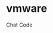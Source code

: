 # vmware
Chat Code
<html>
    <head>
        <meta name="viewport" content="width=device-width, initial-scale=1, minimum-scale=1"/>
        <link rel="stylesheet" type="text/css" href="https://gsluat-vmware--gs.cs19.force.com/LiveAgent/servlet/servlet.FileDownload?file=015f4000001xd72&oid=00D290000009JpA" media="all"/>
    </head>
    <body>
        <script type='text/javascript' src='https://service.force.com/embeddedservice/5.0/esw.min.js'></script>
        <script type='text/javascript'>
            var initESW = function(gslbBaseURL) {
                embedded_svc.settings.displayHelpButton = true; //Or false
                embedded_svc.settings.language = ''; //For example, enter 'en' or 'en-US'

                embedded_svc.settings.defaultMinimizedText = 'Chat with Support'; //(Defaults to Chat with an Expert)
                embedded_svc.settings.disabledMinimizedText = 'Chat Support Offline'; //(Defaults to Agent Offline)

                embedded_svc.settings.loadingText = 'Loading...'; //(Defaults to Loading)
                //embedded_svc.settings.storageDomain = 'yourdomain.com'; //(Sets the domain for your deployment so that visitors can navigate subdomains during a chat session)

                // Settings for Chat
                //embedded_svc.settings.directToButtonRouting = function(prechatFormData) {
                    // Dynamically changes the button ID based on what the visitor enters in the pre-chat form.
                    // Returns a valid button ID.
                //};
                //embedded_svc.settings.prepopulatedPrechatFields = {}; //Sets the auto-population of pre-chat form fields
                //embedded_svc.settings.fallbackRouting = []; //An array of button IDs, user IDs, or userId_buttonId
                //embedded_svc.settings.offlineSupportMinimizedText = '...'; //(Defaults to Contact Us)

                embedded_svc.settings.enabledFeatures = ['LiveAgent'];
                embedded_svc.settings.entryFeature = 'LiveAgent';
                
                /*Variables defined for details to be displayed only in the current detail page*/
                var caseRecType = 'GS-SS Customer Support';
                var caseEnt = 'LICENT';
                
                /*Variables defined for Case details*/
                var caseOrigin = 'Chat MyVMware';
                var caseStatus = 'Open';
                var caseSubStatus = 'Assigned';
                var caseDesc = 'Enter Description Here';
                var caseSubj = 'Enter Subject Line Here';
                var caseSupLev = '1';
                var caseProbCat = 'Licensing';
                var caseSev = 'S3';
                var casePriority = '3 - Medium';
                var dcaId='001f400000ysvGr';
                var portalSession = '<Portal Session Key>';
                var isClosed = false;
                
                /*Added service name and other details to be displayed in the current detail page*/
                embedded_svc.settings.extraPrechatFormDetails = [
                    {"label": "First Name", "displayToAgent": true,"transcriptFields":["First_Name__c"]},
                    {"label": "Last Name", "displayToAgent": true,"transcriptFields":["Last_Name__c"]},
                    {"label": "Email", "displayToAgent": true,"transcriptFields":["Contact_Email__c"]},
                    {"label": "Phone", "displayToAgent": true,"transcriptFields":["Contact_Phone__c"]},
                    {"label": "Case Severity", "value": caseSev, "displayToAgent": true,"transcriptFields":["Case_Severity__c"]},
                    {"label": "Case Problem Category", "value": caseProbCat, "displayToAgent": true,"transcriptFields":["Case_Problem_Category__c"]},
                    {"label": "Case Entitlement", "value": caseEnt, "displayToAgent": true,"transcriptFields":["Case_Entitlement__c"]},
                    {"label": "Case Support Level", "value": caseSupLev, "displayToAgent": true,"transcriptFields":["Case_Support_Level__c"]},
                    {"label": "Case Record Type", "value": caseRecType, "displayToAgent": true,"transcriptFields":["Case_Record_Type__c"]},
                    {"label": "Case Origin", "value": caseOrigin, "displayToAgent": true,"transcriptFields":["Case_Origin__c"]},
                    {"label": "Case Status", "value": caseStatus, "displayToAgent": true,"transcriptFields":["Case_Status__c"]},
                    {"label": "Case Sub Status", "value": caseSubStatus, "displayToAgent": true,"transcriptFields":["Case_Sub_Status__c"]},
                    {"label": "Case Subject", "value": caseSubj, "displayToAgent": true,"transcriptFields":["Case_Subject__c"]},
                    {"label": "Case Description", "value": caseDesc, "displayToAgent": true,"transcriptFields":["Case_Description__c"]},
                    {"label": "DCA Account ID", "value": dcaId, "displayToAgent": false},
                    {"label": "Portal Session ID", "value": portalSession, "displayToAgent": false,"transcriptFields":["Portal_Session_ID__c"]},
                    {"label": "Case Priority", "value": casePriority, "displayToAgent": true,"transcriptFields":["Case_Priority__c"]},
                    {"label": "Case Closed", "value": isClosed, "displayToAgent": false}
                ];
                
                /*Maps the value with Case fields and creates a Case and also links to chat based on whether contact is null, existing or a user*/
				embedded_svc.settings.extraPrechatInfo = [{
					"entityFieldMaps": [
						{"doCreate":true, "doFind":true, "fieldName":"Email", "isExactMatch":true, "label":"Email"},
						{"doCreate":true, "doFind":false, "fieldName":"FirstName", "isExactMatch":false, "label":"First Name"},
						{"doCreate":true, "doFind":false, "fieldName":"LastName", "isExactMatch":false, "label":"Last Name"},
						{"doCreate":true, "doFind":false, "fieldName":"Phone", "isExactMatch":false, "label":"Contact Phone Number"},
						{"doCreate":true, "doFind":false, "fieldName":"AccountId", "isExactMatch":false, "label":"DCA Account ID"}
					],
					"entityName":"Contact",
					"saveToTranscript": "ContactId",
					"showOnCreate": true
				},
				{
															  "entityFieldMaps": [
																  {"doCreate": false,"doFind": true,"fieldName": "ContactEmail","isExactMatch": true,"label": "Email"},
																  {"doCreate": false,"doFind": true,"fieldName": "IsClosed","isExactMatch": true,"label": "Case Closed"}
															  ],
															  "entityName": "Case"
														  }];
			
                
                embedded_svc.init(
					'https://vmware-gs--gsluat.my.salesforce.com',
					'https://gsluat-vmware--gs.cs19.force.com/LiveAgent',
					gslbBaseURL,
					'00D290000009JpA',
					'CS_Chat_With_Pre_Chat_Page',
					{
						baseLiveAgentContentURL: 'https://c.la4-c1cs-phx.salesforceliveagent.com/content',
						deploymentId: '572290000008OtY',
						buttonId: '573290000008PUx',
						baseLiveAgentURL: 'https://d.la4-c1cs-phx.salesforceliveagent.com/chat',
						eswLiveAgentDevName: 'EmbeddedServiceLiveAgent_Parent04I290000004CUVEA2_174b467cb68',
						isOfflineSupportEnabled: false
					}
				);
			};

			if (!window.embedded_svc) {
				var s = document.createElement('script');
				s.setAttribute('src', 'https://vmware-gs--gsluat.my.salesforce.com/embeddedservice/5.0/esw.min.js');
				s.onload = function() {
					initESW(null);
				};
				document.body.appendChild(s);
			} else {
				initESW('https://service.force.com');
			}
        </script>
    </body>
</html>
